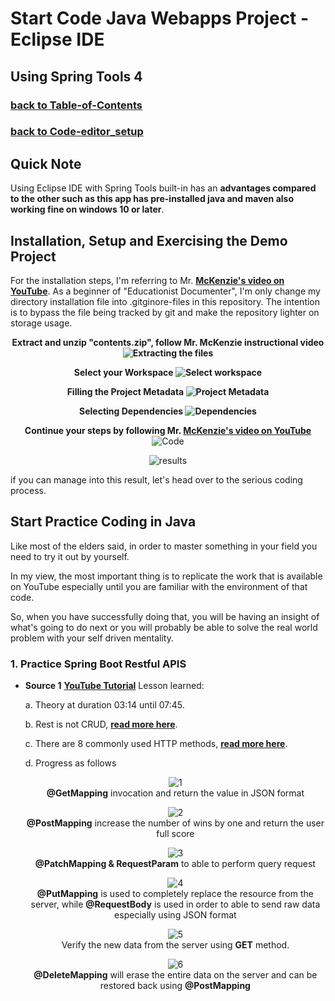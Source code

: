 # Start Code Java Webapps Project - Eclipse IDE
## Using Spring Tools 4
### [**back to Table-of-Contents**](/Java-Webapps-Simulation/2/Code-editor_setup.md)
### [**back to Code-editor_setup**](/Java-Webapps-Simulation/2/Code-editor_setup.md)

## Quick Note
Using Eclipse IDE with Spring Tools built-in has an **advantages compared to the other such as this app has pre-installed java and maven also working fine on windows 10 or later**.

## Installation, Setup and Exercising the Demo Project
  
For the installation steps, I'm referring to Mr. [**McKenzie's video on YouTube**](https://www.youtube.com/watch?v=U-6_gJoWYwM). As a beginner of "Educationist Documenter", I'm only change my directory installation file into .gitginore-files in this repository. The intention is to bypass the file being tracked by git and make the repository lighter on storage usage.

<center>

<b>Extract and unzip "contents.zip", follow Mr. McKenzie instructional video
![Extracting the files](/image-files/spring-tools4-1.png)

Select your Workspace
![Select workspace](/image-files/spring-tools4-2.png) 

Filling the Project Metadata
![Project Metadata](/image-files/spring-tools4-3.png)

Selecting Dependencies
![Dependencies](/image-files/spring-tools4-4.png)

Continue your steps by following Mr. [**McKenzie's video on YouTube**](https://www.youtube.com/watch?v=U-6_gJoWYwM)</b>
![Code](/image-files/spring-tools4-5.png)

![results](/image-files/spring-tools4-6.png)
</center>

if you can manage into this result, let's head over to the serious coding process.

## Start Practice Coding in Java
Like most of the elders said, in order to master something in your field you need to try it out by yourself. 

In my view, the most important thing is to replicate the work that is available on YouTube especially until you are familiar with the environment of that code. 

So, when you have successfully doing that, you will be having an insight of what's going to do next or you will probably be able to solve the real world problem with your self driven mentality.

### 1. Practice Spring Boot Restful APIS 
- **Source 1** [**YouTube Tutorial**](https://www.youtube.com/watch?v=9brw7UzFdTA)
Lesson learned:

    a. Theory at duration 03:14 until 07:45.
    
    b. Rest is not CRUD, [**read more here**](/Additional-Notes/RestAPI&CRUD.md).

    c. There are 8 commonly used HTTP methods, [**read more here**](/Additional-Notes/HTTP_Methods.md).

    d. Progress as follows

    <center>
    
    ![1](/image-files/sts4_progress-1.png)
    <br><b>@GetMapping</b> invocation and return the value in JSON format</br>

    ![2](/image-files/sts4_progress-2.png)
    <br><b>@PostMapping</b> increase the number of wins by one and return the user full score</br>

    ![3](/image-files/sts4_progress-3.png)
    <br><b>@PatchMapping & RequestParam</b> to able to perform query request<br>

    ![4](/image-files/sts4_progress-4.png)
    <br><b>@PutMapping</b> is used to completely replace the resource from the server, while <b>@RequestBody</b> is used in order to able to send raw data especially using JSON format</br>
    
    ![5](/image-files/sts4_progress-5.png)
    <br>Verify the new data from the server using <b>GET</b> method.<br>

    ![6](/image-files/sts4_progress-6.png)
    <br><b>@DeleteMapping</b> will erase the entire data on the server and can be restored back using <b>@PostMapping</b></br>
    </center>